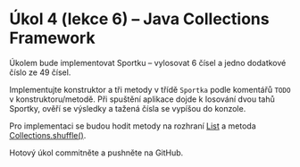 # Úkol 4 (lekce 6) – Java Collections Framework

Úkolem bude implementovat Sportku – vylosovat 6 čísel a jedno dodatkové číslo ze 49 čísel. 

Implementujte konstruktor a tři metody v třídě `Sportka` podle komentářů `TODO` v konstruktoru/metodě. Při spuštění aplikace dojde k losování dvou tahů Sportky,
ověří se výsledky a tažená čísla se vypíšou do konzole.

Pro implementaci se budou hodit metody na rozhraní [List](https://docs.oracle.com/en/java/javase/11/docs/api/java.base/java/util/List.html) a metoda
[Collections.shuffle()](https://docs.oracle.com/en/java/javase/11/docs/api/java.base/java/util/Collections.html#shuffle(java.util.List)).

Hotový úkol commitněte a pushněte na GitHub.
